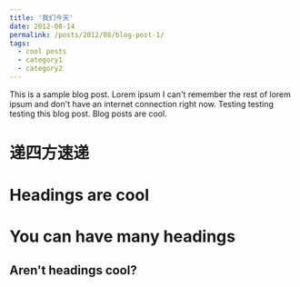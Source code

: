 ```yaml
---
title: '我们今天'
date: 2012-08-14
permalink: /posts/2012/08/blog-post-1/
tags:
  - cool posts
  - category1
  - category2
---
```


This is a sample blog post. Lorem ipsum I can't remember the rest of lorem ipsum and don't have an internet connection right now. Testing testing testing this blog post. Blog posts are cool.
# 递四方速递


Headings are cool
======

You can have many headings
======

Aren't headings cool?
------
